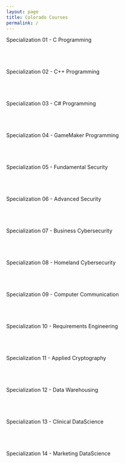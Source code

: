```yaml
---
layout: page
title: Colorado Courses
permalink: /
---
```


<div class="block" style="grid-template-columns: 1fr 1fr;">
  <div class="btn text">
    <div class="btn name">Specialization 01 - C Programming</div>
    <div class="row" style="grid-template-columns: 1fr 1fr 1fr 1fr;">
      <a href="/06-Colorado/CO01/" class="btn box1"><br></a>
      <a href="/06-Colorado/CO02/" class="btn box2"><br></a>
      <a href="/06-Colorado/CO03/" class="btn box3"><br></a>
      <a href="/06-Colorado/CO04/" class="btn box4"><br></a>
    </div>
  </div>
  <div class="btn text">
    <div class="btn name">Specialization 02 - C++ Programming</div>
    <div class="row" style="grid-template-columns: 1fr 1fr 1fr 1fr;">
      <a href="/06-Colorado/CO05/" class="btn box1"><br></a>
      <a href="/06-Colorado/CO06/" class="btn box2"><br></a>
      <a href="/06-Colorado/CO07/" class="btn box3"><br></a>
      <a href="/06-Colorado/CO08/" class="btn box4"><br></a>
    </div>
  </div>
</div>

<div class="block" style="grid-template-columns: 1fr 1fr;">
  <div class="btn text">
    <div class="btn name">Specialization 03 - C# Programming</div>
    <div class="row" style="grid-template-columns: 1fr 1fr 1fr 1fr;">
      <a href="/06-Colorado/CO09/" class="btn box1"><br></a>
      <a href="/06-Colorado/CO10/" class="btn box2"><br></a>
      <a href="/06-Colorado/CO11/" class="btn box3"><br></a>
      <a href="/06-Colorado/CO12/" class="btn box4"><br></a>
    </div>
  </div>
  <div class="btn text">
    <div class="btn name">Specialization 04 - GameMaker Programming</div>
    <div class="row" style="grid-template-columns: 1fr 1fr 1fr 1fr;">
      <a href="/06-Colorado/CO13/" class="btn box1"><br></a>
      <a href="/06-Colorado/CO14/" class="btn box2"><br></a>
      <a href="/06-Colorado/CO15/" class="btn box3"><br></a>
      <a href="/06-Colorado/CO16/" class="btn box4"><br></a>
    </div>
  </div>
</div>

<div class="block" style="grid-template-columns: 1fr 1fr;">
  <div class="btn text">
    <div class="btn name">Specialization 05 - Fundamental Security</div>
    <div class="row" style="grid-template-columns: 1fr 1fr 1fr 1fr;">
      <a href="/06-Colorado/CO17/" class="btn box1"><br></a>
      <a href="/06-Colorado/CO18/" class="btn box2"><br></a>
      <a href="/06-Colorado/CO19/" class="btn box3"><br></a>
      <a href="/06-Colorado/CO20/" class="btn box4"><br></a>
    </div>
  </div>
  <div class="btn text">
    <div class="btn name">Specialization 06 - Advanced Security</div>
    <div class="row" style="grid-template-columns: 1fr 1fr 1fr 1fr;">
      <a href="/06-Colorado/CO21/" class="btn box1"><br></a>
      <a href="/06-Colorado/CO22/" class="btn box2"><br></a>
      <a href="/06-Colorado/CO23/" class="btn box3"><br></a>
      <a href="/06-Colorado/CO24/" class="btn box4"><br></a>
    </div>
  </div>
</div>

<div class="block" style="grid-template-columns: 1fr 1fr;">
  <div class="btn text">
    <div class="btn name">Specialization 07 - Business Cybersecurity</div>
    <div class="row" style="grid-template-columns: 1fr 1fr 1fr 1fr;">
      <a href="/06-Colorado/CO01/" class="btn box1"><br></a>
      <a href="/06-Colorado/CO02/" class="btn box2"><br></a>
      <a href="/06-Colorado/CO03/" class="btn box3"><br></a>
      <a href="/06-Colorado/CO04/" class="btn box3"><br></a>
    </div>
  </div>
  <div class="btn text">
    <div class="btn name">Specialization 08 - Homeland Cybersecurity</div>
    <div class="row" style="grid-template-columns: 1fr 1fr 1fr 1fr;">
      <a href="/06-Colorado/CO01/" class="btn box1"><br></a>
      <a href="/06-Colorado/CO02/" class="btn box2"><br></a>
      <a href="/06-Colorado/CO03/" class="btn box3"><br></a>
      <a href="/06-Colorado/CO04/" class="btn box3"><br></a>
    </div>
  </div>
</div>

<div class="block" style="grid-template-columns: 1fr 1fr;">
  <div class="btn text">
    <div class="btn name">Specialization 09 - Computer Communication</div>
    <div class="row" style="grid-template-columns: 1fr 1fr 1fr 1fr;">
      <a href="/06-Colorado/CO01/" class="btn box1"><br></a>
      <a href="/06-Colorado/CO02/" class="btn box2"><br></a>
      <a href="/06-Colorado/CO03/" class="btn box3"><br></a>
      <a href="/06-Colorado/CO04/" class="btn box3"><br></a>
    </div>
  </div>
  <div class="btn text">
    <div class="btn name">Specialization 10 - Requirements Engineering</div>
    <div class="row" style="grid-template-columns: 1fr 1fr 1fr 1fr;">
      <a href="/06-Colorado/CO01/" class="btn box1"><br></a>
      <a href="/06-Colorado/CO02/" class="btn box2"><br></a>
      <a href="/06-Colorado/CO03/" class="btn box3"><br></a>
      <a href="/06-Colorado/CO04/" class="btn box3"><br></a>
    </div>
  </div>
</div>

<div class="block" style="grid-template-columns: 1fr 1fr;">
  <div class="btn text">
    <div class="btn name">Specialization 11 - Applied Cryptography</div>
    <div class="row" style="grid-template-columns: 1fr 1fr 1fr 1fr;">
      <a href="/06-Colorado/CO01/" class="btn box1"><br></a>
      <a href="/06-Colorado/CO02/" class="btn box2"><br></a>
      <a href="/06-Colorado/CO03/" class="btn box3"><br></a>
      <a href="/06-Colorado/CO04/" class="btn box3"><br></a>
    </div>
  </div>
  <div class="btn text">
    <div class="btn name">Specialization 12 - Data Warehousing</div>
    <div class="row" style="grid-template-columns: 1fr 1fr 1fr 1fr;">
      <a href="/06-Colorado/CO01/" class="btn box1"><br></a>
      <a href="/06-Colorado/CO02/" class="btn box2"><br></a>
      <a href="/06-Colorado/CO03/" class="btn box3"><br></a>
      <a href="/06-Colorado/CO04/" class="btn box3"><br></a>
    </div>
  </div>
</div>

<div class="block" style="grid-template-columns: 1fr 1fr;">
  <div class="btn text">
    <div class="btn name">Specialization 13 - Clinical DataScience</div>
    <div class="row" style="grid-template-columns: 1fr 1fr 1fr 1fr;">
      <a href="/06-Colorado/CO01/" class="btn box1"><br></a>
      <a href="/06-Colorado/CO02/" class="btn box2"><br></a>
      <a href="/06-Colorado/CO03/" class="btn box3"><br></a>
      <a href="/06-Colorado/CO04/" class="btn box3"><br></a>
    </div>
  </div>
  <div class="btn text">
    <div class="btn name">Specialization 14 - Marketing DataScience</div>
    <div class="row" style="grid-template-columns: 1fr 1fr 1fr 1fr;">
      <a href="/06-Colorado/CO01/" class="btn box1"><br></a>
      <a href="/06-Colorado/CO02/" class="btn box2"><br></a>
      <a href="/06-Colorado/CO03/" class="btn box3"><br></a>
      <a href="/06-Colorado/CO04/" class="btn box3"><br></a>
    </div>
  </div>
</div>